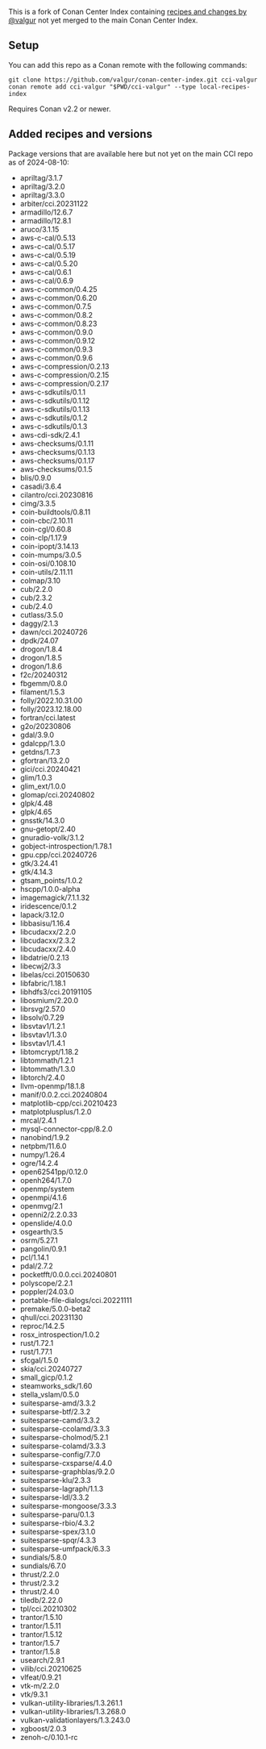This is a fork of Conan Center Index containing [recipes and changes by @valgur](https://github.com/conan-io/conan-center-index/pulls?q=is%3Aopen+is%3Apr+author%3Avalgur+sort%3Aupdated-desc) not yet merged to the main Conan Center Index.

## Setup

You can add this repo as a Conan remote with the following commands:

```
git clone https://github.com/valgur/conan-center-index.git cci-valgur
conan remote add cci-valgur "$PWD/cci-valgur" --type local-recipes-index
```

Requires Conan v2.2 or newer.

## Added recipes and versions

Package versions that are available here but not yet on the main CCI repo as of 2024-08-10:

- apriltag/3.1.7
- apriltag/3.2.0
- apriltag/3.3.0
- arbiter/cci.20231122
- armadillo/12.6.7
- armadillo/12.8.1
- aruco/3.1.15
- aws-c-cal/0.5.13
- aws-c-cal/0.5.17
- aws-c-cal/0.5.19
- aws-c-cal/0.5.20
- aws-c-cal/0.6.1
- aws-c-cal/0.6.9
- aws-c-common/0.4.25
- aws-c-common/0.6.20
- aws-c-common/0.7.5
- aws-c-common/0.8.2
- aws-c-common/0.8.23
- aws-c-common/0.9.0
- aws-c-common/0.9.12
- aws-c-common/0.9.3
- aws-c-common/0.9.6
- aws-c-compression/0.2.13
- aws-c-compression/0.2.15
- aws-c-compression/0.2.17
- aws-c-sdkutils/0.1.1
- aws-c-sdkutils/0.1.12
- aws-c-sdkutils/0.1.13
- aws-c-sdkutils/0.1.2
- aws-c-sdkutils/0.1.3
- aws-cdi-sdk/2.4.1
- aws-checksums/0.1.11
- aws-checksums/0.1.13
- aws-checksums/0.1.17
- aws-checksums/0.1.5
- blis/0.9.0
- casadi/3.6.4
- cilantro/cci.20230816
- cimg/3.3.5
- coin-buildtools/0.8.11
- coin-cbc/2.10.11
- coin-cgl/0.60.8
- coin-clp/1.17.9
- coin-ipopt/3.14.13
- coin-mumps/3.0.5
- coin-osi/0.108.10
- coin-utils/2.11.11
- colmap/3.10
- cub/2.2.0
- cub/2.3.2
- cub/2.4.0
- cutlass/3.5.0
- daggy/2.1.3
- dawn/cci.20240726
- dpdk/24.07
- drogon/1.8.4
- drogon/1.8.5
- drogon/1.8.6
- f2c/20240312
- fbgemm/0.8.0
- filament/1.5.3
- folly/2022.10.31.00
- folly/2023.12.18.00
- fortran/cci.latest
- g2o/20230806
- gdal/3.9.0
- gdalcpp/1.3.0
- getdns/1.7.3
- gfortran/13.2.0
- gici/cci.20240421
- glim/1.0.3
- glim_ext/1.0.0
- glomap/cci.20240802
- glpk/4.48
- glpk/4.65
- gnsstk/14.3.0
- gnu-getopt/2.40
- gnuradio-volk/3.1.2
- gobject-introspection/1.78.1
- gpu.cpp/cci.20240726
- gtk/3.24.41
- gtk/4.14.3
- gtsam_points/1.0.2
- hscpp/1.0.0-alpha
- imagemagick/7.1.1.32
- iridescence/0.1.2
- lapack/3.12.0
- libbasisu/1.16.4
- libcudacxx/2.2.0
- libcudacxx/2.3.2
- libcudacxx/2.4.0
- libdatrie/0.2.13
- libecwj2/3.3
- libelas/cci.20150630
- libfabric/1.18.1
- libhdfs3/cci.20191105
- libosmium/2.20.0
- librsvg/2.57.0
- libsolv/0.7.29
- libsvtav1/1.2.1
- libsvtav1/1.3.0
- libsvtav1/1.4.1
- libtomcrypt/1.18.2
- libtommath/1.2.1
- libtommath/1.3.0
- libtorch/2.4.0
- llvm-openmp/18.1.8
- manif/0.0.2.cci.20240804
- matplotlib-cpp/cci.20210423
- matplotplusplus/1.2.0
- mrcal/2.4.1
- mysql-connector-cpp/8.2.0
- nanobind/1.9.2
- netpbm/11.6.0
- numpy/1.26.4
- ogre/14.2.4
- open62541pp/0.12.0
- openh264/1.7.0
- openmp/system
- openmpi/4.1.6
- openmvg/2.1
- openni2/2.2.0.33
- openslide/4.0.0
- osgearth/3.5
- osrm/5.27.1
- pangolin/0.9.1
- pcl/1.14.1
- pdal/2.7.2
- pocketfft/0.0.0.cci.20240801
- polyscope/2.2.1
- poppler/24.03.0
- portable-file-dialogs/cci.20221111
- premake/5.0.0-beta2
- qhull/cci.20231130
- reproc/14.2.5
- rosx_introspection/1.0.2
- rust/1.72.1
- rust/1.77.1
- sfcgal/1.5.0
- skia/cci.20240727
- small_gicp/0.1.2
- steamworks_sdk/1.60
- stella_vslam/0.5.0
- suitesparse-amd/3.3.2
- suitesparse-btf/2.3.2
- suitesparse-camd/3.3.2
- suitesparse-ccolamd/3.3.3
- suitesparse-cholmod/5.2.1
- suitesparse-colamd/3.3.3
- suitesparse-config/7.7.0
- suitesparse-cxsparse/4.4.0
- suitesparse-graphblas/9.2.0
- suitesparse-klu/2.3.3
- suitesparse-lagraph/1.1.3
- suitesparse-ldl/3.3.2
- suitesparse-mongoose/3.3.3
- suitesparse-paru/0.1.3
- suitesparse-rbio/4.3.2
- suitesparse-spex/3.1.0
- suitesparse-spqr/4.3.3
- suitesparse-umfpack/6.3.3
- sundials/5.8.0
- sundials/6.7.0
- thrust/2.2.0
- thrust/2.3.2
- thrust/2.4.0
- tiledb/2.22.0
- tpl/cci.20210302
- trantor/1.5.10
- trantor/1.5.11
- trantor/1.5.12
- trantor/1.5.7
- trantor/1.5.8
- usearch/2.9.1
- vilib/cci.20210625
- vlfeat/0.9.21
- vtk-m/2.2.0
- vtk/9.3.1
- vulkan-utility-libraries/1.3.261.1
- vulkan-utility-libraries/1.3.268.0
- vulkan-validationlayers/1.3.243.0
- xgboost/2.0.3
- zenoh-c/0.10.1-rc

